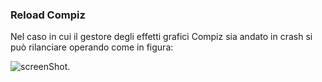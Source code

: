 ### Reload Compiz

Nel caso in cui il gestore degli effetti grafici Compiz sia andato
in crash si può rilanciare operando come
in figura:

 ![screenShot](https://raw.github.com/sdoro/netkit-livecd/master/tips/img/compiz.png).

